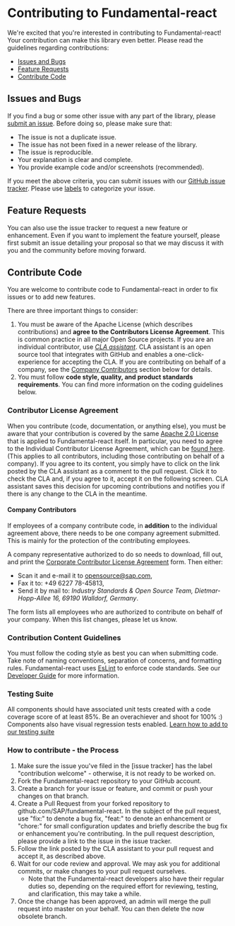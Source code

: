 # Contributing to Fundamental-react

We're excited that you're interested in contributing to Fundamental-react! Your contribution can make this library even better. Please read the guidelines regarding contributions:

- [Issues and Bugs](#issues-and-bugs)
- [Feature Requests](#feature-requests)
- [Contribute Code](#contribute-code)

## Issues and Bugs

If you find a bug or some other issue with any part of the library, please [submit an issue](https://github.com/SAP/fundamental-react/issues). Before doing so, please make sure that:

- The issue is not a duplicate issue.
- The issue has not been fixed in a newer release of the library.
- The issue is reproducible.
- Your explanation is clear and complete.
- You provide example code and/or screenshots (recommended).

If you meet the above criteria, you can submit issues with our [GitHub issue tracker](https://github.com/SAP/fundamental-react/issues/new). Please use [labels](#usage-of-labels) to categorize your issue.

## Feature Requests

You can also use the issue tracker to request a new feature or enhancement. Even if you want to implement the feature yourself, please first submit an issue detailing your proposal so that we may discuss it with you and the community before moving forward.

## Contribute Code

You are welcome to contribute code to Fundamental-react in order to fix issues or to add new features.

There are three important things to consider:

1.  You must be aware of the Apache License (which describes contributions) and **agree to the Contributors License Agreement**. This is common practice in all major Open Source projects. If you are an individual contributor, use _[CLA assistant](https://cla-assistant.io/)_. CLA assistant is an open source tool that integrates with GitHub and enables a one-click-experience for accepting the CLA. If you are contributing on behalf of a company, see the [Company Contributors](#company-contributors) section below for details.
2.  You must follow **code style, quality, and product standards requirements**. You can find more information on the coding guidelines below.

### Contributor License Agreement

When you contribute (code, documentation, or anything else), you must be aware that your contribution is covered by the same [Apache 2.0 License](http://www.apache.org/licenses/LICENSE-2.0) that is applied to Fundamental-react itself.
In particular, you need to agree to the Individual Contributor License Agreement,
which can be [found here](https://gist.github.com/CLAassistant/bd1ea8ec8aa0357414e8).
(This applies to all contributors, including those contributing on behalf of a company). If you agree to its content, you simply have to click on the link posted by the CLA assistant as a comment to the pull request. Click it to check the CLA and, if you agree to it, accept it on the following screen. CLA assistant saves this decision for upcoming contributions and notifies you if there is any change to the CLA in the meantime.

#### Company Contributors

If employees of a company contribute code, in **addition** to the individual agreement above, there needs to be one company agreement submitted. This is mainly for the protection of the contributing employees.

A company representative authorized to do so needs to download, fill out, and print
the [Corporate Contributor License Agreement](/docs/SAP%20Corporate%20Contributor%20License%20Agreement.pdf) form. Then either:

- Scan it and e-mail it to [opensource@sap.com](mailto:opensource@sap.com),
- Fax it to: +49 6227 78-45813,
- Send it by mail to: _Industry Standards & Open Source Team, Dietmar-Hopp-Allee 16, 69190 Walldorf, Germany_.

The form lists all employees who are authorized to contribute on behalf of your company. When this list changes, please let us know.

### Contribution Content Guidelines

You must follow the coding style as best you can when submitting code. Take note of naming conventions, separation of concerns, and formatting rules. Fundamental-react uses [EsLint](https://eslint.org/) to enforce code standards. See our [Developer Guide](https://github.com/SAP/fundamental-react/wiki/Developer-Guide) for more information.

### Testing Suite

All components should have associated unit tests created with a code coverage score of at least 85%. Be an overachiever and shoot for 100% :) 
Components also have visual regression tests enabled. [Learn how to add to our testing suite](https://github.com/SAP/fundamental-react/wiki/Testing)

### How to contribute - the Process

1.  Make sure the issue you've filed in the [issue tracker] has the label "contribution welcome" - otherwise, it is not ready to be worked on.
1.  Fork the Fundamental-react repository to your GitHub account.
1.  Create a branch for your issue or feature, and commit or push your changes on that branch.
1.  Create a Pull Request from your forked repository to github.com/SAP/fundamental-react. In the subject of the pull request, use "fix:" to denote a bug fix, "feat:" to denote an enhancement or "chore:" for small configuration updates and briefly describe the bug fix or enhancement you're contributing. In the pull request description, please provide a link to the issue in the issue tracker.
1.  Follow the link posted by the CLA assistant to your pull request and accept it, as described above.
1.  Wait for our code review and approval. We may ask you for additional commits, or make changes to your pull request ourselves.
    - Note that the Fundamental-react developers also have their regular duties so, depending on the required effort for reviewing, testing, and clarification, this may take a while.
1.  Once the change has been approved, an admin will merge the pull request into master on your behalf. You can then delete the now obsolete branch.
